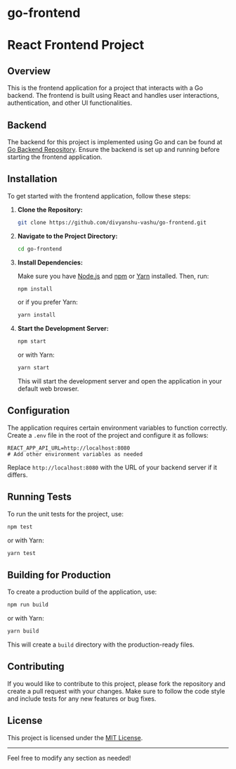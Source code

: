 # go-frontend
 


# React Frontend Project

## Overview

This is the frontend application for a project that interacts with a Go backend. The frontend is built using React and handles user interactions, authentication, and other UI functionalities.

## Backend

The backend for this project is implemented using Go and can be found at [Go Backend Repository](https://github.com/divyanshu-vashu/go-backend). Ensure the backend is set up and running before starting the frontend application.

## Installation

To get started with the frontend application, follow these steps:

1. **Clone the Repository:**

   ```bash
   git clone https://github.com/divyanshu-vashu/go-frontend.git
   ```

2. **Navigate to the Project Directory:**

   ```bash
   cd go-frontend
   ```

3. **Install Dependencies:**

   Make sure you have [Node.js](https://nodejs.org/) and [npm](https://www.npmjs.com/) or [Yarn](https://classic.yarnpkg.com/en/docs/install) installed. Then, run:

   ```bash
   npm install
   ```

   or if you prefer Yarn:

   ```bash
   yarn install
   ```

4. **Start the Development Server:**

   ```bash
   npm start
   ```

   or with Yarn:

   ```bash
   yarn start
   ```

   This will start the development server and open the application in your default web browser.

## Configuration

The application requires certain environment variables to function correctly. Create a `.env` file in the root of the project and configure it as follows:

```env
REACT_APP_API_URL=http://localhost:8080
# Add other environment variables as needed
```

Replace `http://localhost:8080` with the URL of your backend server if it differs.

## Running Tests

To run the unit tests for the project, use:

```bash
npm test
```

or with Yarn:

```bash
yarn test
```

## Building for Production

To create a production build of the application, use:

```bash
npm run build
```

or with Yarn:

```bash
yarn build
```

This will create a `build` directory with the production-ready files.

## Contributing

If you would like to contribute to this project, please fork the repository and create a pull request with your changes. Make sure to follow the code style and include tests for any new features or bug fixes.

## License

This project is licensed under the [MIT License](LICENSE).

---

Feel free to modify any section as needed!
